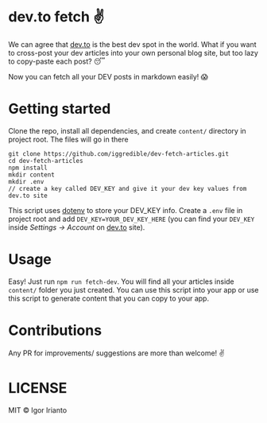 # dev.to fetch ✌️

We can agree that [dev.to](https://dev.to/) is the best dev spot in the world. What if you want to cross-post your dev articles into your own personal blog site, but too lazy to copy-paste each post? 😴

Now you can fetch all your DEV posts in markdown easily! 😱

# Getting started

Clone the repo, install all dependencies, and create `content/` directory in project root. The files will go in there

```
git clone https://github.com/iggredible/dev-fetch-articles.git
cd dev-fetch-articles
npm install
mkdir content
mkdir .env
// create a key called DEV_KEY and give it your dev key values from dev.to site
```

This script uses [dotenv](https://github.com/motdotla/dotenv) to store your DEV_KEY info. Create a `.env` file in project root and add `DEV_KEY=YOUR_DEV_KEY_HERE` (you can find your `DEV_KEY` inside *Settings -> Account* on [dev.to](https://dev.to/) site).

# Usage

Easy! Just run `npm run fetch-dev`. You will find all your articles inside `content/` folder you just created. You can use this script into your app or use this script to generate content that you can copy to your app.

# Contributions

Any PR for improvements/ suggestions are more than welcome! ✌️

# LICENSE

MIT © Igor Irianto
